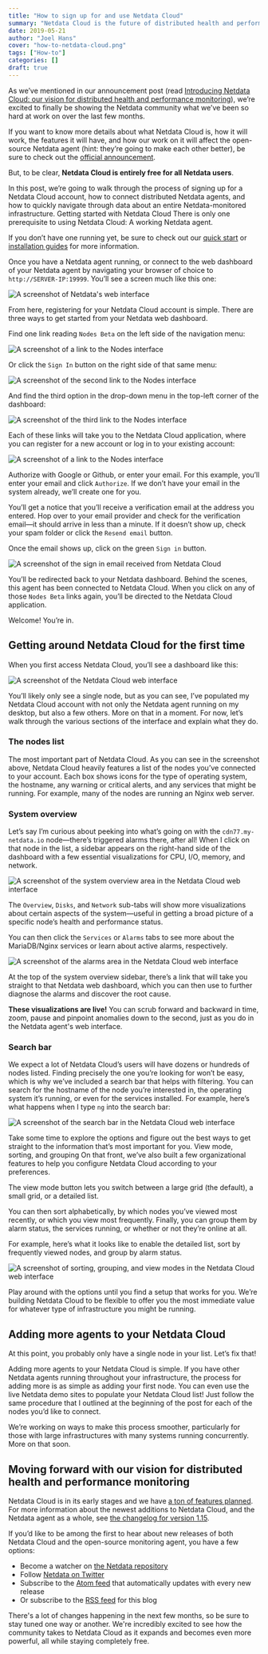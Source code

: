```yaml
---
title: "How to sign up for and use Netdata Cloud"
summary: "Netdata Cloud is the future of distributed health and performance monitoring. Learn how to sign up for and use Netdata Cloud with your nodes."
date: 2019-05-21
author: "Joel Hans"
cover: "how-to-netdata-cloud.png"
tags: ["How-to"]
categories: []
draft: true
---
```


As we’ve mentioned in our announcement post (read [Introducing Netdata Cloud: our vision for distributed health and performance monitoring](https://blog.netdata.cloud/posts/netdata-cloud-announcement/)), we’re excited to finally be showing the Netdata community what we’ve been so hard at work on over the last few months.

If you want to know more details about what Netdata Cloud is, how it will work, the features it will have, and how our work on it will affect the open-source Netdata agent (hint: they’re going to make each other better), be sure to check out the [official announcement](https://blog.netdata.cloud/posts/netdata-cloud-announcement/).

But, to be clear, **Netdata Cloud is entirely free for all Netdata users**.

<!--more-->

In this post, we’re going to walk through the process of signing up for a Netdata Cloud account, how to connect distributed Netdata agents, and how to quickly navigate through data about an entire Netdata-monitored infrastructure.
Getting started with Netdata Cloud
There is only one prerequisite to using Netdata Cloud: A working Netdata agent. 

If you don’t have one running yet, be sure to check out our [quick start](https://github.com/netdata/netdata#quick-start) or [installation guides](https://github.com/netdata/netdata/tree/master/packaging/installer#installation) for more information.

Once you have a Netdata agent running, or connect to the web dashboard of your Netdata agent by navigating your browser of choice to `http://SERVER-IP:19999`. You’ll see a screen much like this one:

![A screenshot of Netdata's web interface](/img/how-to-netdata-cloud_01.png)

From here, registering for your Netdata Cloud account is simple. There are three ways to get started from your Netdata web dashboard. 

Find one link reading `Nodes Beta` on the left side of the navigation menu:

![A screenshot of a link to the Nodes interface](/img/how-to-netdata-cloud_02.png)

Or click the `Sign In` button on the right side of that same menu:

![A screenshot of the second link to the Nodes interface](/img/how-to-netdata-cloud_03.png)

And find the third option in the drop-down menu in the top-left corner of the dashboard:

![A screenshot of the third link to the Nodes interface](/img/how-to-netdata-cloud_04.png)

Each of these links will take you to the Netdata Cloud application, where you can register for a new account or log in to your existing account:

![A screenshot of a link to the Nodes interface](/img/how-to-netdata-cloud_05.png)

Authorize with Google or Github, or enter your email. For this example, you’ll enter your email and click `Authorize`. If we don’t have your email in the system already, we’ll create one for you.

You’ll get a notice that you’ll receive a verification email at the address you entered. Hop over to your email provider and check for the verification email—it should arrive in less than a minute. If it doesn’t show up, check your spam folder or click the `Resend email` button.

Once the email shows up, click on the green `Sign in` button.

![A screenshot of the sign in email received from Netdata Cloud](/img/how-to-netdata-cloud_06.png)

You’ll be redirected back to your Netdata dashboard. Behind the scenes, this agent has been connected to Netdata Cloud. When you click on any of those `Nodes Beta` links again, you’ll be directed to the Netdata Cloud application.

Welcome! You’re in.

## Getting around Netdata Cloud for the first time

When you first access Netdata Cloud, you’ll see a dashboard like this:

![A screenshot of the Netdata Cloud web interface](/img/how-to-netdata-cloud_07.png)

You’ll likely only see a single node, but as you can see, I’ve populated my Netdata Cloud account with not only the Netdata agent running on my desktop, but also a few others. More on that in a moment. For now, let’s walk through the various sections of the interface and explain what they do.

### The nodes list

The most important part of Netdata Cloud. As you can see in the screenshot above, Netdata Cloud heavily features a list of the nodes you’ve connected to your account. Each box shows icons for the type of operating system, the hostname, any warning or critical alerts, and any services that might be running. For example, many of the nodes are running an Nginx web server.

### System overview 

Let’s say I’m curious about peeking into what’s going on with the `cdn77.my-netdata.io` node—there’s triggered alarms there, after all! When I click on that node in the list, a sidebar appears on the right-hand side of the dashboard with a few essential visualizations for CPU, I/O, memory, and network.

![A screenshot of the system overview area in the Netdata Cloud web interface](/img/how-to-netdata-cloud_08.png)

The `Overview`, `Disks`, and `Network` sub-tabs will show more visualizations about certain aspects of the system—useful in getting a broad picture of a specific node’s health and performance status.

You can then click the `Services` or `Alarms` tabs to see more about the MariaDB/Nginx services or learn about active alarms, respectively.

![A screenshot of the alarms area in the Netdata Cloud web interface](/img/how-to-netdata-cloud_09.png)

At the top of the system overview sidebar, there’s a link that will take you straight to that Netdata web dashboard, which you can then use to further diagnose the alarms and discover the root cause.

**These visualizations are live!** You can scrub forward and backward in time, zoom, pause and pinpoint anomalies down to the second, just as you do in the Netdata agent's web interface.

### Search bar

We expect a lot of Netdata Cloud’s users will have dozens or hundreds of nodes listed. Finding precisely the one you’re looking for won’t be easy, which is why we’ve included a search bar that helps with filtering. You can search for the hostname of the node you’re interested in, the operating system it’s running, or even for the services installed. For example, here’s what happens when I type `ng` into the search bar:

![A screenshot of the search bar in the Netdata Cloud web interface](/img/how-to-netdata-cloud_10.png)

Take some time to explore the options and figure out the best ways to get straight to the information that’s most important for you.
View mode, sorting, and grouping
On that front, we’ve also built a few organizational features to help you configure Netdata Cloud according to your preferences.

The view mode button lets you switch between a large grid (the default), a small grid, or a detailed list.

You can then sort alphabetically, by which nodes you’ve viewed most recently, or which you view most frequently. Finally, you can group them by alarm status, the services running, or whether or not they’re online at all.

For example, here’s what it looks like to enable the detailed list, sort by frequently viewed nodes, and group by alarm status.

![A screenshot of sorting, grouping, and view modes in the Netdata Cloud web interface](/img/how-to-netdata-cloud_11.png)

Play around with the options until you find a setup that works for you. We’re building Netdata Cloud to be flexible to offer you the most immediate value for whatever type of infrastructure you might be running.

## Adding more agents to your Netdata Cloud

At this point, you probably only have a single node in your list. Let’s fix that!

Adding more agents to your Netdata Cloud is simple. If you have other Netdata agents running throughout your infrastructure, the process for adding more is as simple as adding your first node. You can even use the live Netdata demo sites to populate your Netdata Cloud list! Just follow the same procedure that I outlined at the beginning of the post for each of the nodes you’d like to connect.

We’re working on ways to make this process smoother, particularly for those with large infrastructures with many systems running concurrently. More on that soon.

## Moving forward with our vision for distributed health and performance monitoring

Netdata Cloud is in its early stages and we have [a ton of features planned](https://blog.netdata.cloud/posts/netdata-cloud-announcement/#what-features-will-netdata-cloud-offer). For more information about the newest additions to Netdata Cloud, and the Netdata agent as a whole, see [the changelog for version 1.15](https://github.com/netdata/netdata/releases/tag/v1.15.0).

If you’d like to be among the first to hear about new releases of both Netdata Cloud and the open-source monitoring agent, you have a few options:

- Become a watcher on [the Netdata repository](https://github.com/netdata/netdata)
- Follow [Netdata on Twitter](https://twitter.com/linuxnetdata)
- Subscribe to the [Atom feed](https://github.com/netdata/netdata/releases.atom) that automatically updates with every new release
- Or subscribe to the [RSS feed](https://blog.netdata.cloud/index.xml) for this blog

There's a lot of changes happening in the next few months, so be sure to stay tuned one way or another. We're incredibly excited to see how the community takes to Netdata Cloud as it expands and becomes even more powerful, all while staying completely free.